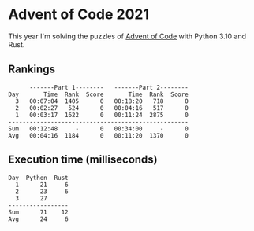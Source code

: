 # Advent of Code 2021

This year I'm solving the puzzles of [Advent of Code](https://adventofcode.com/2021) with Python 3.10 and Rust.

## Rankings
```
      -------Part 1--------   -------Part 2--------
Day       Time  Rank  Score       Time  Rank  Score
  3   00:07:04  1405      0   00:18:20   718      0
  2   00:02:27   524      0   00:04:16   517      0
  1   00:03:17  1622      0   00:11:24  2875      0
---------------------------------------------------
Sum   00:12:48     -      0   00:34:00     -      0
Avg   00:04:16  1184      0   00:11:20  1370      0
```

## Execution time (milliseconds)
```
Day  Python  Rust
  1      21     6
  2      23     6
  3      27
-----------------
Sum      71    12
Avg      24     6
```